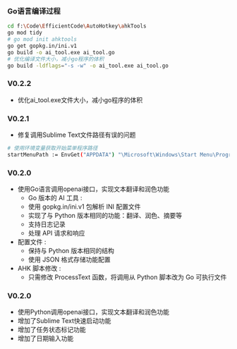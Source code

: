 ### Go语言编译过程
```bash
cd f:\Code\EfficientCode\AutoHotkey\ahkTools
go mod tidy
# go mod init ahktools
go get gopkg.in/ini.v1
go build -o ai_tool.exe ai_tool.go
# 优化编译文件大小，减小go程序的体积
go build -ldflags="-s -w" -o ai_tool.exe ai_tool.go 
```


### V0.2.2
- 优化ai_tool.exe文件大小，减小go程序的体积
### V0.2.1
- 修复调用Sublime Text文件路径有误的问题
```bash
# 使用环境变量获取开始菜单程序路径
startMenuPath := EnvGet("APPDATA") "\Microsoft\Windows\Start Menu\Programs\Sublime Text.lnk"
```

### V0.2.0
- 使用Go语言调用openai接口，实现文本翻译和润色功能
    - Go 版本的 AI 工具 :
    - 使用 gopkg.in/ini.v1 包解析 INI 配置文件
    - 实现了与 Python 版本相同的功能：翻译、润色、摘要等
    - 支持日志记录
    - 处理 API 请求和响应
- 配置文件 :
    - 保持与 Python 版本相同的结构
    - 使用 JSON 格式存储功能配置
- AHK 脚本修改 :
    - 只需修改 ProcessText 函数，将调用从 Python 脚本改为 Go 可执行文件

### V0.2.0
- 使用Python调用openai接口，实现文本翻译和润色功能
- 增加了Sublime Text快速启动功能
- 增加了任务状态标记功能
- 增加了日期输入功能